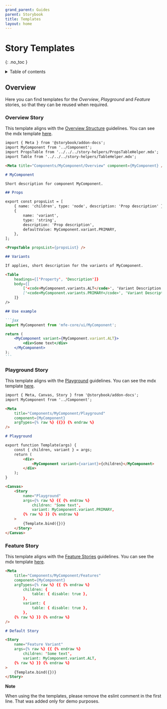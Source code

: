 ```yaml
---
grand_parent: Guides
parent: Storybook
title: Templates
layout: home
---
```


# Story Templates
{: .no_toc }

<details markdown="block">
  <summary>
    Table of contents
  </summary>
  {: .text-delta }
- TOC
{:toc}
</details>

## Overview

Here you can find templates for the _Overview_, _Playground_ and _Feature_ stories, 
so that they can be reused when required.

### Overview Story

This template aligns with the [Overview Structure](/docs/guides/storybook/structure.html#overview-story) guidelines.
You can see the mdx template <a href="/docs/guides/storybook/templates/overview.stories.mdx" target="_blank" rel="noopener noreferrer">here</a>.

````md
import { Meta } from '@storybook/addon-docs';
import MyComponent from '../Component';
import PropsTable from '../../../story-helpers/PropsTableHelper.mdx';
import Table from '../../../story-helpers/TableHelper.mdx';

<Meta title="Components/MyComponent/Overview" component={MyComponent} />

# MyComponent

Short description for component MyComponent.

## Props

export const propsList = [
    { name: 'children', type: 'node', description: 'Prop description' },
    {
        name: 'variant',
        type: 'string',
        description: 'Prop description',
        defaultValue: MyComponent.variant.PRIMARY,
    },
];

<PropsTable propsList={propsList} />

## Variants

If applies, short description for the variants of MyComponent.

<Table
    headings={['Property', 'Description']}
    body={[
        ['<code>MyComponent.variants.ALT</code>', 'Variant Description'],
        ['<code>MyComponent.variants.PRIMARY</code>', 'Variant Description.'],
    ]}
/>

## Use example

```jsx
import MyComponent from 'mfe-core/ui/MyComponent';

return (
    <MyComponent variant={MyComponent.variant.ALT}>
        <div>Some text</div>
    </MyComponent>
);
```
````

### Playground Story

This template aligns with the [Playground](/docs/guides/storybook/structure.html#playground-story) guidelines.
You can see the mdx template <a href="/docs/guides/storybook/templates/playground.stories.mdx" target="_blank" rel="noopener noreferrer">here</a>.

```md
import { Meta, Canvas, Story } from '@storybook/addon-docs';
import MyComponent from '../Component';

<Meta
    title="Components/MyComponent/Playground"
    component={MyComponent}
    argTypes={% raw %} {{}} {% endraw %}
/>

# Playground

export function Template(args) {
    const { children, variant } = args;
    return (
        <div>
            <MyComponent variant={variant}>{children}</MyComponent>
        </div>
    );
}

<Canvas>
    <Story
        name="Playground"
        args={% raw %} {{ {% endraw %}
            children: 'Some text',
            variant: MyComponent.variant.PRIMARY,
        {% raw %} }} {% endraw %}
    >
        {Template.bind({})}
    </Story>
</Canvas>

```

### Feature Story

This template aligns with the [Feature Stories](/docs/guides/storybook/structure.html#features-stories) guidelines.
You can see the mdx template <a href="/docs/guides/storybook/templates/features/someFeature.stories.mdx" target="_blank" rel="noopener noreferrer">here</a>.

```md
<Meta
    title="Components/MyComponent/Features"
    component={MyComponent}
    argTypes={% raw %} {{ {% endraw %}
        children: {
            table: { disable: true },
        },
        variant: {
            table: { disable: true },
        },
    {% raw %} }} {% endraw %}
/>

# Default Story

<Story
    name="Feature Variant"
    args={% raw %} {{ {% endraw %}
        children: 'Some text',
        variant: MyComponent.variant.ALT,
    {% raw %} }} {% endraw %}
>
    {Template.bind({})}
</Story>
```

**Note**

When using the the templates, please remove the eslint comment in the first line.
That was added only for demo purposes.